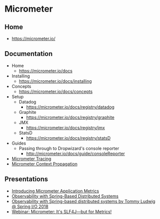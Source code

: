 # Micrometer
## Home
* https://micrometer.io/

## Documentation
* Home
  * https://micrometer.io/docs
* Installing
  * https://micrometer.io/docs/installing
* Concepts
  * https://micrometer.io/docs/concepts
* Setup
  * Datadog
    * https://micrometer.io/docs/registry/datadog
  * Graphite
    * https://micrometer.io/docs/registry/graphite
  * JMX
    * https://micrometer.io/docs/registry/jmx
  * StatsD
    * https://micrometer.io/docs/registry/statsD
* Guides
  * Passing through to Dropwizard's console reporter
    * http://micrometer.io/docs/guide/consoleReporter
* [Micrometer Tracing](https://micrometer.io/docs/tracing)
* [Micrometer Context Propagation](https://micrometer.io/docs/contextPropagation)

## Presentations
* [Introducing Micrometer Application Metrics](https://www.infoq.com/presentations/micrometer)
* [Observability with Spring-Based Distributed Systems](https://www.youtube.com/watch?v=PM0mO4IxpSE)
* [Observability with Spring-based distributed systems by Tommy Ludwig @ Spring I/O 2018](https://www.youtube.com/watch?v=5DcVsVsNpJA)
* [Webinar: Micrometer: It's SLF4J—but for Metrics!](https://www.youtube.com/watch?v=LkWVFz9WGeU)
